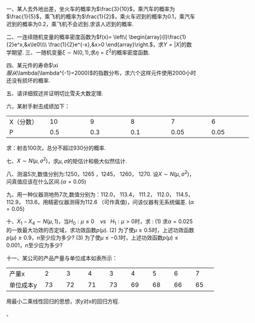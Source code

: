 一、某人去外地出差，坐火车的概率为$\frac{3}{10}$，乘汽车的概率为$\frac{1}{5}$，乘飞机的概率为$\frac{1}{2}$，乘火车迟到的概率为0.1，乘汽车迟到的概率为0.2，乘飞机不会迟到.求该人迟到的概率.
  
 二、一连续随机变量的概率密度函数为$f(x)= \left\{
\begin{array}{l}\frac{1}{2}e^x,&x\le0\\\\
\frac{1}{2}e^{-x},&x>0
\end{array}\right.$，求$Y=|X|$的数学期望.
 三、一随机变量$\xi \sim N(0,1)$,求$\eta =\xi^2$的概率密度函数.
 ​

 四、某元件的寿命$\xi  
$服从$\lambda(\lambda^{-1}=2000)$的指数分布，求六个这样元件使用2000小时还没有损坏的概率.
 ​

 五、请详细叙述并证明切比雪夫大数定理.
 ​

 六，某射手射击成绩加下：
 <table data-lake-id="KMRsu" id="KMRsu" width-mode="contain" class="lake-table" style="width: 642px"><colgroup><col width="107"><col width="107"><col width="107"><col width="107"><col width="107"><col width="107"></colgroup><tbody><tr data-lake-id="ue5f1a956" id="ue5f1a956"><td data-lake-id="ud03b0dc6" id="ud03b0dc6">X（分数）
 </td><td data-lake-id="u084d0119" id="u084d0119">10
 </td><td data-lake-id="u2350e6f9" id="u2350e6f9">9
 </td><td data-lake-id="u246e5be5" id="u246e5be5">8
 </td><td data-lake-id="ua187705a" id="ua187705a">7
 </td><td data-lake-id="u31b7a66c" id="u31b7a66c">6
 </td></tr><tr data-lake-id="u6af6d155" id="u6af6d155"><td data-lake-id="u86c655a4" id="u86c655a4">P
 </td><td data-lake-id="uc75c2810" id="uc75c2810">0.5
 </td><td data-lake-id="u00607f27" id="u00607f27">0.3
 </td><td data-lake-id="u1dc1a958" id="u1dc1a958">0.1
 </td><td data-lake-id="u353a446e" id="u353a446e">0.05
 </td><td data-lake-id="u44c326f9" id="u44c326f9">0.05
 </td></tr></tbody></table>求：射击100次，总分不超过930分的概率.
 

 七、$X\sim N(\mu,\sigma^2)$，求$\mu,\sigma$的矩估计和极大似然估计.
 ​

 八、测温5次,数值分别为:1250，1265 ，1245， 1260， 1270.   设$X\sim N(\mu,\sigma^2)$，问真值应该在什么区间.$(\alpha=0.05)$
 

 九、用一种仪器测地热7次,数值分别为：112.0， 113.4， 111.2， 112.0， 114.5， 112.9， 113.6，用精密仪器测得为112.6 （可作真值)，问该仪器有无系统偏差. $(\alpha=0.05)$​
 ​

 十、$X_1-X_4\sim N(\mu,1)$，当$H_0:\mu\le0\ \ \ \ vs \ \ \ H_1:\mu>0$时，求 :
 (1) 求$\alpha=0.025$的一致最大功效的否定域，求功效函数$p(\mu)$.
 (2) 为了使$\mu\ge 0.5$时，上述功效函数$p(\mu)\ge0.9$，$n$至少应为多少?
 (3) 为了使$\mu\le -0.1$时，上述功效函数$p(\mu)\le0.001$，$n$至少应为多少?
 ​

 十一、某公司的产品产量与单位成本如表所示：
 <table data-lake-id="HXYMp" id="HXYMp" width-mode="contain" class="lake-table" style="width: 550px"><colgroup><col width="94"><col width="57"><col width="57"><col width="57"><col width="57"><col width="57"><col width="57"><col width="57"><col width="57"></colgroup><tbody><tr data-lake-id="uebf7de77" id="uebf7de77"><td data-lake-id="u74da5e58" id="u74da5e58">产量x
 </td><td data-lake-id="u280d88f2" id="u280d88f2">2
 </td><td data-lake-id="ud74e8319" id="ud74e8319">3
 </td><td data-lake-id="ub3b7d460" id="ub3b7d460">4
 </td><td data-lake-id="uee9f6dac" id="uee9f6dac">3
 </td><td data-lake-id="ueb0e3ecf" id="ueb0e3ecf">4
 </td><td data-lake-id="ufe9427e7" id="ufe9427e7">5
 </td><td data-lake-id="u3166258c" id="u3166258c">6
 </td><td data-lake-id="u3ad480be" id="u3ad480be">7
 </td></tr><tr data-lake-id="u5592e36c" id="u5592e36c"><td data-lake-id="u1b23c84e" id="u1b23c84e">单位成本y
 </td><td data-lake-id="uc5237285" id="uc5237285">73
 </td><td data-lake-id="uefb90f9a" id="uefb90f9a">72
 </td><td data-lake-id="ue1c279f4" id="ue1c279f4">71
 </td><td data-lake-id="u743618d8" id="u743618d8">73
 </td><td data-lake-id="u8b6fd348" id="u8b6fd348">69
 </td><td data-lake-id="ud905ea46" id="ud905ea46">68
 </td><td data-lake-id="ue8ea555e" id="ue8ea555e">66
 </td><td data-lake-id="ucd64c7b4" id="ucd64c7b4">65
 </td></tr></tbody></table>用最小二乘线性回归的思想，求y对x的回归方程.
 ​

  、
 ​

 ​

 